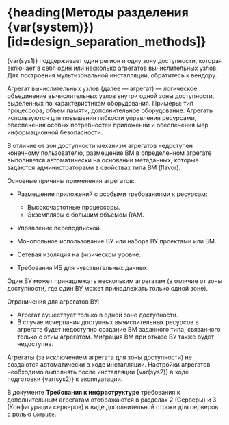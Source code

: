 # {heading(Методы разделения {var(system)})[id=design_separation_methods]}

<info>

{var(sys1)} поддерживает один регион и одну зону доступности, которая включает в себя один или несколько агрегатов вычислительных узлов. Для построения мультизональной инсталляции, обратитесь к вендору.

</info>

Агрегат вычислительных узлов (далее — агрегат) — логическое объединение вычислительных узлов внутри одной зоны доступности, выделенных по характеристикам оборудования. Примеры: тип процессора, объем памяти, дополнительное оборудование. Агрегаты используются для повышения гибкости управления ресурсами, обеспечения особых потребностей приложений и обеспечения мер информационной безопасности.

В отличие от зон доступности механизм агрегатов недоступен конечному пользователю, размещение ВМ в определенном агрегате выполняется автоматически на основании метаданных, которые задаются администраторами в свойствах типа ВМ (flavor).

Основные причины применения агрегатов:

* Размещение приложений с особыми требованиями к ресурсам:

  * Высокочастотные процессоры.
  * Экземпляры с большим объемом RAM.

* Управление переподпиской.
* Монопольное использование ВУ или набора ВУ проектами или ВМ.
* Сетевая изоляция на физическом уровне.
* Требования ИБ для чувствительных данных.

Один ВУ может принадлежать нескольким агрегатам (в отличие от зоны доступности, где один ВУ может принадлежать только одной зоне).

Ограничения для агрегатов ВУ:

* Агрегат существует только в одной зоне доступности.
* В случае исчерпания доступных вычислительных ресурсов в агрегате будет недоступно создание ВМ заданного типа, связанного только с этим агрегатом. Миграция ВМ при отказе ВУ также будет недоступна.

Агрегаты (за исключением агрегата для зоны доступности) не создаются автоматически в ходе инсталляции. Настройки агрегатов необходимо выполнять после инсталляции {var(sys2)} в ходе подготовки {var(sys2)} к эксплуатации.

В документе **Требования к инфраструктуре** требования к дополнительным агрегатам отображаются в разделах 2 (Серверы) и 3 (Конфигурации серверов) в виде дополнительной строки для серверов с ролью `Compute`.
